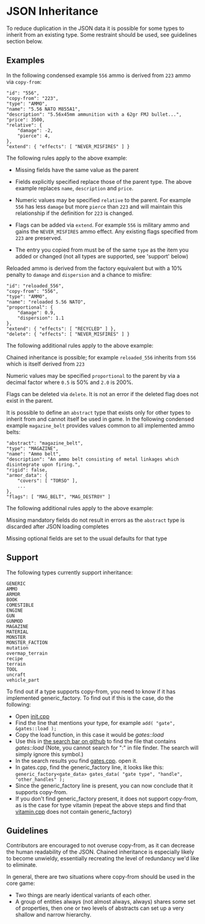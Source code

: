 # JSON Inheritance
To reduce duplication in the JSON data it is possible for some types to inherit from an existing type.  Some restraint should be used, see guidelines section below.

## Examples
In the following condensed example ```556``` ammo is derived from ```223``` ammo via ```copy-from```:
```
"id": "556",
"copy-from": "223",
"type": "AMMO",
"name": "5.56 NATO M855A1",
"description": "5.56x45mm ammunition with a 62gr FMJ bullet...",
"price": 3500,
"relative": {
    "damage": -2,
    "pierce": 4,
},
"extend": { "effects": [ "NEVER_MISFIRES" ] }
```
The following rules apply to the above example:

* Missing fields have the same value as the parent

* Fields explicitly specified replace those of the parent type. The above example replaces ```name```, ```description``` and ```price```.

* Numeric values may be specified ```relative``` to the parent. For example ```556``` has less ```damage``` but more ```pierce``` than ```223``` and will maintain this relationship if the definition for ```223``` is changed.

* Flags can be added via ```extend```. For example ```556``` is military ammo and gains the ```NEVER_MISFIRES``` ammo effect. Any existing flags specified from ```223``` are preserved.

* The entry you copied from must be of the same ```type``` as the item you added or changed (not all types are supported, see 'support' below)

Reloaded ammo is derived from the factory equivalent but with a 10% penalty to ```damage``` and ```dispersion``` and a chance to misfire:

```
"id": "reloaded_556",
"copy-from": "556",
"type": "AMMO",
"name": "reloaded 5.56 NATO",
"proportional": {
    "damage": 0.9,
    "dispersion": 1.1
},
"extend": { "effects": [ "RECYCLED" ] },
"delete": { "effects": [ "NEVER_MISFIRES" ] }
```
The following additional rules apply to the above example:

Chained inheritance is possible; for example ```reloaded_556``` inherits from ```556``` which is itself derived from ```223```

Numeric values may be specified ```proportional``` to the parent by via a decimal factor where ```0.5``` is 50% and ```2.0``` is 200%.

Flags can be deleted via ```delete```. It is not an error if the deleted flag does not exist in the parent.

It is possible to define an ```abstract``` type that exists only for other types to inherit from and cannot itself be used in game. In the following condensed example ```magazine_belt``` provides values common to all implemented ammo belts:
```
"abstract": "magazine_belt",
"type": "MAGAZINE",
"name": "Ammo belt",
"description": "An ammo belt consisting of metal linkages which disintegrate upon firing.",
"rigid": false,
"armor_data": {
    "covers": [ "TORSO" ],
    ...
},
"flags": [ "MAG_BELT", "MAG_DESTROY" ]
```
The following additional rules apply to the above example:

Missing mandatory fields do not result in errors as the ```abstract``` type is discarded after JSON loading completes

Missing optional fields are set to the usual defaults for that type

## Support
The following types currently support inheritance:
```
GENERIC
AMMO
ARMOR
BOOK
COMESTIBLE
ENGINE
GUN
GUNMOD
MAGAZINE
MATERIAL
MONSTER
MONSTER_FACTION
mutation
overmap_terrain
recipe
terrain
TOOL
uncraft
vehicle_part
```

To find out if a type supports copy-from, you need to know if it has implemented generic_factory. To find out if this is the case, do the following:
* Open [init.cpp](https://github.com/CleverRaven/Cataclysm-DDA/tree/master/src/init.cpp)
* Find the line that mentions your type, for example `add( "gate", &gates::load );`
* Copy the load function, in this case it would be *gates::load*
* Use this in [the search bar on github](https://github.com/CleverRaven/Cataclysm-DDA/search?q=%22gates%3A%3Aload%22&unscoped_q=%22gates%3A%3Aload%22&type=Code) to find the file that contains *gates::load* (Note, you cannot search for ":" in file finder.  The search will simply ignore this symbol.)
* In the search results you find [gates.cpp](https://github.com/CleverRaven/Cataclysm-DDA/tree/master/src/gates.cpp). open it.
* In gates.cpp, find the generic_factory line, it looks like this: `generic_factory<gate_data> gates_data( "gate type", "handle", "other_handles" );`
* Since the generic_factory line is present, you can now conclude that it supports copy-from. 
* If you don't find generic_factory present, it does not support copy-from, as is the case for type vitamin (repeat the above steps and find that [vitamin.cpp](https://github.com/CleverRaven/Cataclysm-DDA/tree/master/src/vitamin.cpp) does not contain generic_factory)

## Guidelines

Contributors are encouraged to not overuse copy-from, as it can decrease the human readability of the JSON.  Chained inheritance is especially likely to become unwieldy, essentially recreating the level of redundancy we'd like to eliminate. 

In general, there are two situations where copy-from should be used in the core game:

- Two things are nearly identical variants of each other.
- A group of entities always (not almost always, always) shares some set of properties, then one or two levels of abstracts can set up a very shallow and narrow hierarchy.
